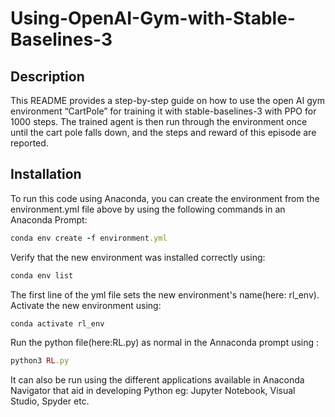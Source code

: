 # Using-OpenAI-Gym-with-Stable-Baselines-3
## Description
This README provides a step-by-step guide on how to use the open AI gym environment “CartPole” for training it with stable-baselines-3 with PPO for 1000 steps. The trained agent is then run through the environment once until the cart pole falls down, and the steps and reward of this episode are reported.

## Installation
To run this code using Anaconda, you can create the environment from the environment.yml file above by using the following commands in an Anaconda Prompt:
```ruby
conda env create -f environment.yml
```
Verify that the new environment was installed correctly using:
```ruby
conda env list
```
The first line of the yml file sets the new environment's name(here: rl_env). Activate the new environment using:
```ruby
conda activate rl_env
```
Run the python file(here:RL.py) as normal in the Annaconda prompt using :
```ruby
python3 RL.py
```
It can also be run using the different applications available in Anaconda Navigator that aid in developing Python eg: Jupyter Notebook, Visual Studio, Spyder etc.
